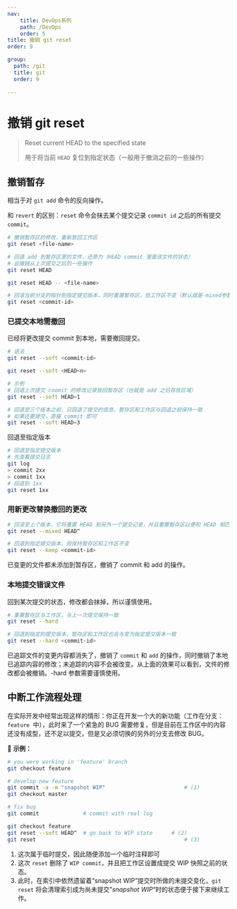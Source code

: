 ```yaml
---
nav:
    title: DevOps系列
    path: /DevOps
    order: 5
title: 撤销 git reset
order: 9

group:
  path: /git
  title: git
  order: 9
  
---
```


# 撤销 git reset

> Reset current HEAD to the specified state
>
> 用于将当前 `HEAD` 复位到指定状态（一般用于撤消之前的一些操作）

## 撤销暂存

相当于对 `git add` 命令的反向操作。

和 `revert` 的区别：`reset` 命令会抹去某个提交记录 `commit id` 之后的所有提交 `commit`。

```bash
# 撤销暂存区的修改，重新放回工作区
git reset <file-name>

# 回退 add 到暂存区里的文件，还原为（HEAD commit 里面该文件的状态）
# 会撤销从上次提交之后的一些操作
git reset HEAD

git reset HEAD -- <file-name>

# 回滚当前分支的指针到指定提交版本，同时重置暂存区，但工作区不变（默认就是-mixed参数）
git reset <commit-id>
```

### 已提交本地需撤回

已经将更改提交 commit 到本地，需要撤回提交。

```bash
# 语法
git reset --soft <commit-id>

git reset --soft <HEAD~n>

# 示例
# 回退上次提交 coomit 的修改记录放回暂存区（也就是 add 之后存放区域）
git reset --soft HEAD~1

# 回退至三个版本之前，只回退了提交的信息，暂存区和工作区与回退之前保持一致
# 如果还要提交，直接 commit 即可
git reset --soft HEAD~3
```

回退至指定版本

```bash
# 回退至指定提交版本
# 先查看提交日志
git log
> commit 2xx
> commit 1xx
# 回退到 1xx
git reset 1xx
```

### 用新更改替换撤回的更改

```bash
# 回滚至上个版本，它将重置 HEAD 到另外一个提交记录，并且重置暂存区以便和 HEAD 相匹配，但是也到此为止。工作区不会被更改。
git reset --mixed HEAD^

# 回退到指定提交版本，但保持暂存区和工作区不变
git reset --keep <commit-id>
```

已变更的文件都未添加到暂存区，撤销了 commit 和 add 的操作。

### 本地提交错误文件

回到某次提交的状态，修改都会抹掉，所以谨慎使用。

```bash
# 重置暂存区与工作区，与上一次提交保持一致
git reset --hard

# 回退到指定的提交版本，暂存区和工作区也会与变为指定提交版本一致
git reset --hard <commit-id>
```

已追踪文件的变更内容都消失了，撤销了 `commit` 和 `add` 的操作，同时撤销了本地已追踪内容的修改；未追踪的内容不会被改变。从上面的效果可以看到，文件的修改都会被撤销。-hard 参数需要谨慎使用。

## 中断工作流程处理

在实际开发中经常出现这样的情形：你正在开发一个大的新功能（工作在分支：`feature`  中），此时来了一个紧急的 BUG 需要修复，但是目前在工作区中的内容还没有成型，还不足以提交，但是又必须切换的另外的分支去修改 BUG。

📍 **示例：**

```bash
# you were working in 'feature' branch
git checkout feature

# develop new feature
git commit -a -m "snapshot WIP" 						# (1)
git checkout master

# fix bug
git commit				# commit with real log

git checkout feature
git reset --soft HEAD^ 	# go back to WIP state		# (2)
git reset												# (3)
```

1. 这次属于临时提交，因此随便添加一个临时注释即可
2. 这次 `reset` 删除了 `WIP commit`，并且把工作区设置成提交 WIP 快照之前的状态。
3. 此时，在索引中依然遗留着“snapshot WIP”提交时所做的未提交变化，`git reset` 将会清理索引成为尚未提交”_snapshot WIP_“时的状态便于接下来继续工作。
